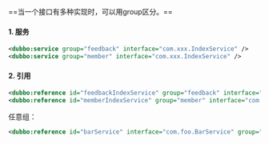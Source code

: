 ==当一个接口有多种实现时，可以用group区分。==

#### 1. 服务

```xml
<dubbo:service group="feedback" interface="com.xxx.IndexService" />
<dubbo:service group="member" interface="com.xxx.IndexService" />
```

#### 2. 引用

```xml
<dubbo:reference id="feedbackIndexService" group="feedback" interface="com.xxx.IndexService" />
<dubbo:reference id="memberIndexService" group="member" interface="com.xxx.IndexService" />
```

任意组：

```xml
<dubbo:reference id="barService" interface="com.foo.BarService" group="*" />
```

